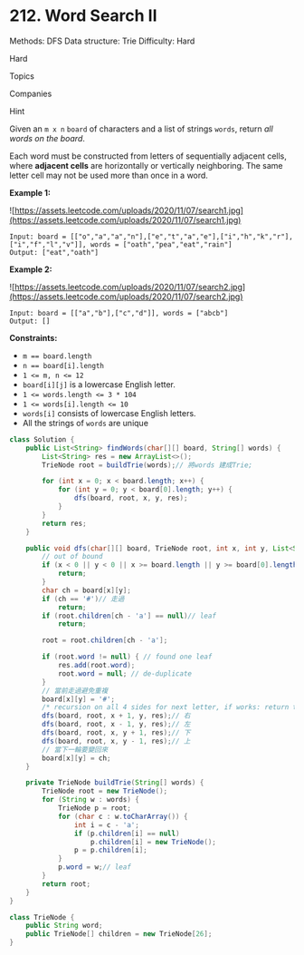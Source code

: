 # 212. Word Search II

Methods: DFS
Data structure: Trie
Difficulty: Hard

Hard

Topics

Companies

Hint

Given an `m x n` `board` of characters and a list of strings `words`, return *all words on the board*.

Each word must be constructed from letters of sequentially adjacent cells, where **adjacent cells** are horizontally or vertically neighboring. The same letter cell may not be used more than once in a word.

**Example 1:**

![https://assets.leetcode.com/uploads/2020/11/07/search1.jpg](https://assets.leetcode.com/uploads/2020/11/07/search1.jpg)

```
Input: board = [["o","a","a","n"],["e","t","a","e"],["i","h","k","r"],["i","f","l","v"]], words = ["oath","pea","eat","rain"]
Output: ["eat","oath"]

```

**Example 2:**

![https://assets.leetcode.com/uploads/2020/11/07/search2.jpg](https://assets.leetcode.com/uploads/2020/11/07/search2.jpg)

```
Input: board = [["a","b"],["c","d"]], words = ["abcb"]
Output: []

```

**Constraints:**

- `m == board.length`
- `n == board[i].length`
- `1 <= m, n <= 12`
- `board[i][j]` is a lowercase English letter.
- `1 <= words.length <= 3 * 104`
- `1 <= words[i].length <= 10`
- `words[i]` consists of lowercase English letters.
- All the strings of `words` are unique

```java
class Solution {
    public List<String> findWords(char[][] board, String[] words) {
        List<String> res = new ArrayList<>();
        TrieNode root = buildTrie(words);// 將words 建成Trie;

        for (int x = 0; x < board.length; x++) {
            for (int y = 0; y < board[0].length; y++) {
                dfs(board, root, x, y, res);
            }
        }
        return res;
    }

    public void dfs(char[][] board, TrieNode root, int x, int y, List<String> res) {
        // out of bound
        if (x < 0 || y < 0 || x >= board.length || y >= board[0].length || board[x][y] == '0') {
            return;
        }
        char ch = board[x][y];
        if (ch == '#')// 走過
            return;
        if (root.children[ch - 'a'] == null)// leaf
            return;

        root = root.children[ch - 'a'];

        if (root.word != null) { // found one leaf
            res.add(root.word);
            root.word = null; // de-duplicate
        }
        // 當前走過避免重複
        board[x][y] = '#';
        /* recursion on all 4 sides for next letter, if works: return true */
        dfs(board, root, x + 1, y, res);// 右
        dfs(board, root, x - 1, y, res);// 左
        dfs(board, root, x, y + 1, res);// 下
        dfs(board, root, x, y - 1, res);// 上
        // 當下一輪要變回來
        board[x][y] = ch;
    }

    private TrieNode buildTrie(String[] words) {
        TrieNode root = new TrieNode();
        for (String w : words) {
            TrieNode p = root;
            for (char c : w.toCharArray()) {
                int i = c - 'a';
                if (p.children[i] == null)
                    p.children[i] = new TrieNode();
                p = p.children[i];
            }
            p.word = w;// leaf
        }
        return root;
    }
}

class TrieNode {
    public String word;
    public TrieNode[] children = new TrieNode[26];
}

```